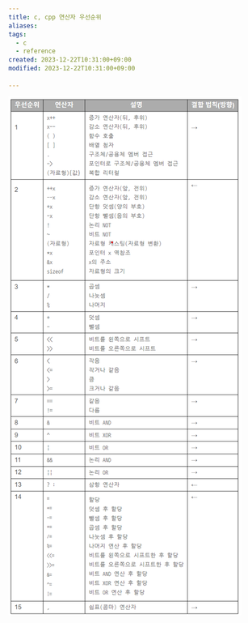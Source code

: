 ```yaml
---
title: c, cpp 연산자 우선순위
aliases: 
tags:
  - c
  - reference
created: 2023-12-22T10:31:00+09:00
modified: 2023-12-22T10:31:00+09:00

---
```

![c 연산자 우선순위-20231222103216](../08.media/20231222103216.png)

[](https://learn.microsoft.com/ko-kr/cpp/c-language/precedence-and-order-of-evaluation?view=msvc-170#precedence-and-associativity-of-c-operators)
[](https://learn.microsoft.com/ko-kr/cpp/cpp/cpp-built-in-operators-precedence-and-associativity?view=msvc-170#c-operator-precedence-and-associativity-table)